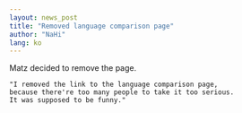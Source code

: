 ```yaml
---
layout: news_post
title: "Removed language comparison page"
author: "NaHi"
lang: ko
---
```


Matz decided to remove the page.




    "I removed the link to the language comparison page,
    because there're too many people to take it too serious.
    It was supposed to be funny."
